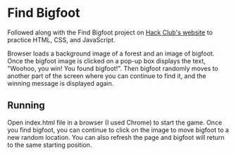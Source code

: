 # Find Bigfoot

Followed along with the Find Bigfoot project on [Hack Club's website](https://workshops.hackclub.com/find_bigfoot/) to practice HTML, CSS, and JavaScript.

Browser loads a background image of a forest and an image of bigfoot. Once the bigfoot image is clicked on a pop-up box displays the text, "Woohoo, you win! You found bigfoot!". Then bigfoot randomly moves to another part of the screen where you can continue to find it, and the winning message is displayed again.
## Running
Open index.html file in a browser (I used Chrome) to start the game. Once you find bigfoot, you can continue to click on the image to move bigfoot to a new random location. You can also refresh the page and bigfoot will return to the same starting position.
